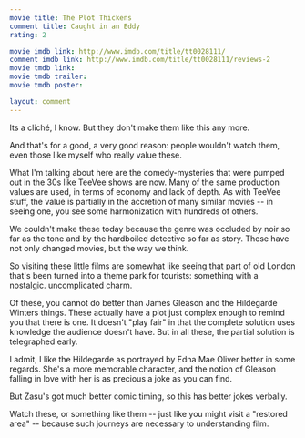 ```yaml
---
movie title: The Plot Thickens
comment title: Caught in an Eddy
rating: 2

movie imdb link: http://www.imdb.com/title/tt0028111/
comment imdb link: http://www.imdb.com/title/tt0028111/reviews-2
movie tmdb link: 
movie tmdb trailer: 
movie tmdb poster: 

layout: comment
---
```


Its a cliché, I know. But they don't make them like this any more.

And that's for a good, a very good reason: people wouldn't watch them, even those like myself who really value these.

What I'm talking about here are the comedy-mysteries that were pumped out in the 30s like TeeVee shows are now. Many of the same production values are used, in terms of economy and lack of depth. As with TeeVee stuff, the value is partially in the accretion of many similar movies -- in seeing one, you see some harmonization with hundreds of others.

We couldn't make these today because the genre was occluded by noir so far as the tone and by the hardboiled detective so far as story. These have not only changed movies, but the way we think.

So visiting these little films are somewhat like seeing that part of old London that's been turned into a theme park for tourists: something with a nostalgic. uncomplicated charm.

Of these, you cannot do better than James Gleason and the Hildegarde Winters things. These actually have a plot just complex enough to remind you that there is one. It doesn't "play fair" in that the complete solution uses knowledge the audience doesn't have. But in all these, the partial solution is telegraphed early.

I admit, I like the Hildegarde as portrayed by Edna Mae Oliver better in some regards. She's a more memorable character, and the notion of Gleason falling in love with her is as precious a joke as you can find.

But Zasu's got much better comic timing, so this has better jokes verbally.

Watch these, or something like them -- just like you might visit a "restored area" -- because such journeys are necessary to understanding film.